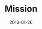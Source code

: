 ---
layout: message
category: message
series: "Saints & Scoundrels"
title: "Mission"
date: 2013-01-26
program-description: "Program week 4 Saints & Scoundrels"
program: "http://www.crossroads.net/players/media/hq/01_26-27_13Program_LO.pdf"
program-title: "Mission"
video-description: "Brian Tome talks about the Church as an adventure."
video-title: "Mission"
video: "https://s3.amazonaws.com/crossroadsvideomessages/saintsandscoundrels-04.mp4"
video-poster: "https://www.crossroads.net/uploadedfiles/saintsandscoundrels-04-still.jpg"
audio-description: "Brian Tome talks about the Church as an adventure."
audio: "http://www.crossroads.net/players/media/hq/saintsandscoundrels-04.mp3"
audio-title: "Mission"
audio-duration: "42:23"
---